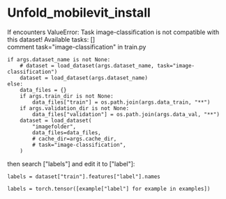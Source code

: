 # Unfold_mobilevit_install
If encounters ValueError: Task image-classification is not compatible with this dataset! Available tasks: [] <br>
comment task="image-classification" in train.py
```
if args.dataset_name is not None:
    # dataset = load_dataset(args.dataset_name, task="image-classification")
    dataset = load_dataset(args.dataset_name)
else:
    data_files = {}
    if args.train_dir is not None:
        data_files["train"] = os.path.join(args.data_train, "**")
    if args.validation_dir is not None:
        data_files["validation"] = os.path.join(args.data_val, "**")
    dataset = load_dataset(
        "imagefolder",
        data_files=data_files,
        # cache_dir=args.cache_dir,
        # task="image-classification",
    )
```
then search ["labels"] and edit it to ["label"]:
```
labels = dataset["train"].features["label"].names
```
```
labels = torch.tensor([example["label"] for example in examples])
```
